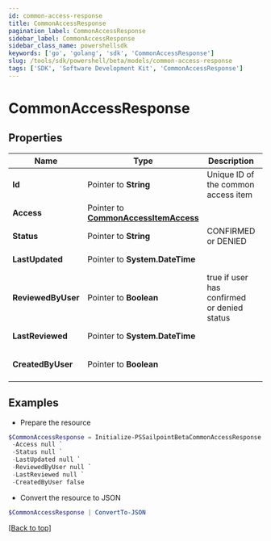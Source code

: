 ```yaml
---
id: common-access-response
title: CommonAccessResponse
pagination_label: CommonAccessResponse
sidebar_label: CommonAccessResponse
sidebar_class_name: powershellsdk
keywords: ['go', 'golang', 'sdk', 'CommonAccessResponse'] 
slug: /tools/sdk/powershell/beta/models/common-access-response
tags: ['SDK', 'Software Development Kit', 'CommonAccessResponse']
---
```



# CommonAccessResponse

## Properties

Name | Type | Description | Notes
------------ | ------------- | ------------- | -------------
**Id** |  Pointer to **String** | Unique ID of the common access item | [optional] 
**Access** |  Pointer to [**CommonAccessItemAccess**](common-access-item-access) |  | [optional] 
**Status** |  Pointer to **String** | CONFIRMED or DENIED | [optional] 
**LastUpdated** |  Pointer to **System.DateTime** |  | [optional] [readonly] 
**ReviewedByUser** |  Pointer to **Boolean** | true if user has confirmed or denied status | [optional] 
**LastReviewed** |  Pointer to **System.DateTime** |  | [optional] [readonly] 
**CreatedByUser** |  Pointer to **Boolean** |  | [optional] [default to $false]

## Examples

- Prepare the resource
```powershell
$CommonAccessResponse = Initialize-PSSailpointBetaCommonAccessResponse  -Id 555ab47a-0d32-4813-906f-adf3567de6a4 `
 -Access null `
 -Status null `
 -LastUpdated null `
 -ReviewedByUser null `
 -LastReviewed null `
 -CreatedByUser false
```

- Convert the resource to JSON
```powershell
$CommonAccessResponse | ConvertTo-JSON
```


[[Back to top]](#) 


